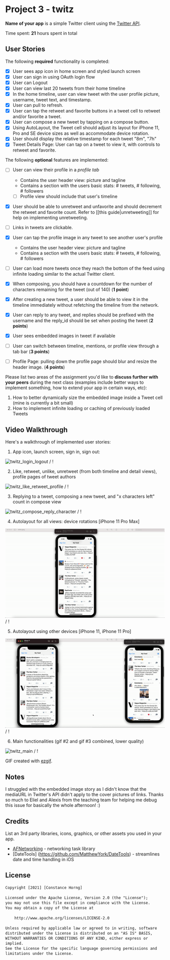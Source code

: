 # Project 3 - twitz

**Name of your app** is a simple Twitter client using the [Twitter API](https://apps.twitter.com/).

Time spent: **21** hours spent in total

## User Stories

The following **required** functionality is completed:

- [x] User sees app icon in home screen and styled launch screen
- [x] User can sign in using OAuth login flow
- [x] User can Logout
- [x] User can view last 20 tweets from their home timeline
- [x] In the home timeline, user can view tweet with the user profile picture, username, tweet text, and timestamp.
- [x] User can pull to refresh.
- [x] User can tap the retweet and favorite buttons in a tweet cell to retweet and/or favorite a tweet.
- [x] User can compose a new tweet by tapping on a compose button.
- [x] Using AutoLayout, the Tweet cell should adjust its layout for iPhone 11, Pro and SE device sizes as well as accommodate device rotation.
- [x] User should display the relative timestamp for each tweet "8m", "7h"
- [x] Tweet Details Page: User can tap on a tweet to view it, with controls to retweet and favorite.

The following **optional** features are implemented:

- [ ] User can view their profile in a *profile tab*
  - Contains the user header view: picture and tagline
  - Contains a section with the users basic stats: # tweets, # following, # followers
  - [ ] Profile view should include that user's timeline
- [x] User should be able to unretweet and unfavorite and should decrement the retweet and favorite count. Refer to [[this guide|unretweeting]] for help on implementing unretweeting.
- [ ] Links in tweets are clickable.
- [x] User can tap the profile image in any tweet to see another user's profile
  - Contains the user header view: picture and tagline
  - Contains a section with the users basic stats: # tweets, # following, # followers
- [ ] User can load more tweets once they reach the bottom of the feed using infinite loading similar to the actual Twitter client.
- [x] When composing, you should have a countdown for the number of characters remaining for the tweet (out of 140) (**1 point**)
- [x] After creating a new tweet, a user should be able to view it in the timeline immediately without refetching the timeline from the network.
- [x] User can reply to any tweet, and replies should be prefixed with the username and the reply_id should be set when posting the tweet (**2 points**)
- [x] User sees embedded images in tweet if available
- [ ] User can switch between timeline, mentions, or profile view through a tab bar (**3 points**)
- [ ] Profile Page: pulling down the profile page should blur and resize the header image. (**4 points**)


Please list two areas of the assignment you'd like to **discuss further with your peers** during the next class (examples include better ways to implement something, how to extend your app in certain ways, etc):

1. How to better dynamically size the embedded image inside a Tweet cell (mine is currently a bit small)
2. How to implement infinite loading or caching of previously loaded Tweets

## Video Walkthrough

Here's a walkthrough of implemented user stories:

1. App icon, launch screen, sign in, sign out:


![twitz_login_logout](login-logout.gif) / ! [](login-logout.gif)

2. Like, retweet, unlike, unretweet (from both timeline and detail views), profile pages of tweet authors


![twitz_like_retweet_profile](like-retweet-profile.gif) / ! [](like-retweet-profile.gif)

3. Replying to a tweet, composing a new tweet, and "x characters left" count in compose view


![twitz_compose_reply_character](tweet-reply-character.gif) / ! [](tweet-reply-character.gif)

4. Autolayout for all views: device rotations [iPhone 11 Pro Max]


![twitz_autolayout](twitz-autolayout.gif) / ! [](twitz-autolayout.gif)

5. Autolayout using other devices [iPhone 11, iPhone 11 Pro]


![twitz_autolayout_devices](autolayout-devices.gif) / ! [](autolayout-devices.gif)

6. Main functionalities (gif #2 and gif #3 combined, lower quality)


![twitz_main](twitz-main.gif) / ! [](twitz-main.gif)



GIF created with [ezgif](https://ezgif.com).

## Notes

I struggled with the embedded image story as I didn't know that the mediaURL in Twitter's API didn't apply to the cover pictures of links. Thanks so much to Eliel and Alexis from the teaching team for helping me debug this issue for basically the whole afternoon! :)

## Credits

List an 3rd party libraries, icons, graphics, or other assets you used in your app.

- [AFNetworking](https://github.com/AFNetworking/AFNetworking) - networking task library
- [DateTools] (https://github.com/MatthewYork/DateTools) - streamlines date and time handling in iOS

## License

    Copyright [2021] [Constance Horng]

    Licensed under the Apache License, Version 2.0 (the "License");
    you may not use this file except in compliance with the License.
    You may obtain a copy of the License at

        http://www.apache.org/licenses/LICENSE-2.0

    Unless required by applicable law or agreed to in writing, software
    distributed under the License is distributed on an "AS IS" BASIS,
    WITHOUT WARRANTIES OR CONDITIONS OF ANY KIND, either express or implied.
    See the License for the specific language governing permissions and
    limitations under the License.
